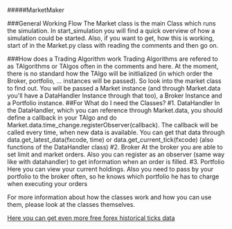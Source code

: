 #####MarketMaker

###General Working Flow
The Market class is the main Class which runs the simulation. In start_simulation you will find a quick overview of how a simulation could be started. Also, if you want to get, how this is working, start of in the Market.py class with reading the comments and then go on.

###How does a Trading Algorithm work
Trading Algorithms are refered to as TAlgorithms or TAlgos often in the comments and here. At the moment, there is no standard how the TAlgo will be initlialized (in which order the Broker, portfolio, ... instances will be passed). So look into the market class to find out. You will be passed a Market instance (and through Market.data you'll have a DataHandler Instance through that too), a Broker Instance and a Portfolio instance.
##For What do I need the Classes?
#1. DataHandler
In the DataHandler, which you can reference through Market.data, you should define a callback in your TAlgo and do Market.data.time_change.registerObserver(callback). The callback will be called every time, when new data is available. You can get that data through data.get_latest_data(fxcode, time) or data.get_current_tick(fxcode) (also functions of the DataHandler class)
#2. Broker
At the broker you are able to set limit and market orders. Also you can register as an observer (same way like with datahandler) to get information when an order is filled.
#3. Portfolio
Here you can view your current holdings. Also you need to pass by your portfolio to the broker often, so he knows which portfolio he has to charge when executing your orders

For more information about how the classes work and how you can use them, please look at the classes themselves.

[Here you can get even more free forex historical ticks data](http://www.histdata.com/download-free-forex-data/?/ascii/tick-data-quotes)

